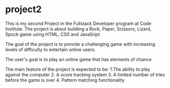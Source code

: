 # project2
This is my second Project in the Fullstack Developer program at Code Institute. The project is about building a Rock, Paper, Scissors, Lizard, Spock game using HTML, CSS and JavaSript.

The goal of the project is to provide a challenging game with increasing levels of difficulty to entertain online users.

The user's goal is to play an online game that has elements of chance

The main feature of the project is expected to be:
    1.The ability to play against the computer
    2. A score tracking system
    3. A limited number of tries before the game is over
    4. Pattern matching functionality


